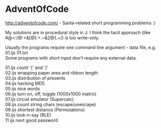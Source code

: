 # AdventOfCode

http://adventofcode.com/ - Santa-related short programming problems :)

My solutions are in procedural style in J. I think the tacit approach (like #@<:/@:+&[@[:+.~&2@{.=/) is too write-only.

Usually the programs require one command line argument - data file, e.g. 01.ijs 01.txt  
Some programs with short input don't require any external data.

01.ijs count '(' and ')'  
02.ijs wrapping paper area and ribbon length  
03.ijs distribution of presents  
04.ijs hacking MD5  
05.ijs nice words  
06.ijs turn on, off, toggle (1000x1000 matrix)  
07.ijs circuit emulator (Supercalc)  
08.ijs count string chars (escape/unescape)  
09.ijs shortest distance (Permutations)  
10.ijs look-n-say (RLE)  
11.ijs next good password  
